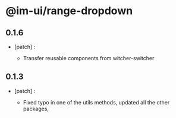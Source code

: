 # @im-ui/range-dropdown

## 0.1.6
- [patch] :

  - Transfer reusable components from witcher-switcher

## 0.1.3
- [patch] :

  - Fixed typo in one of the utils methods, updated all the other packages,
